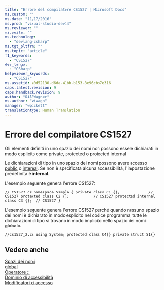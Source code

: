 ```yaml
---
title: "Errore del compilatore CS1527 | Microsoft Docs"
ms.custom: ""
ms.date: "11/17/2016"
ms.prod: "visual-studio-dev14"
ms.reviewer: ""
ms.suite: ""
ms.technology: 
  - "devlang-csharp"
ms.tgt_pltfrm: ""
ms.topic: "article"
f1_keywords: 
  - "CS1527"
dev_langs: 
  - "CSharp"
helpviewer_keywords: 
  - "CS1527"
ms.assetid: a0d52130-d6da-41bb-b153-8e96cbb7e316
caps.latest.revision: 9
caps.handback.revision: 9
author: "BillWagner"
ms.author: "wiwagn"
manager: "wpickett"
translationtype: Human Translation
---
```

# Errore del compilatore CS1527
Gli elementi definiti in uno spazio dei nomi non possono essere dichiarati in modo esplicito come private, protected o protected internal  
  
 Le dichiarazioni di tipo in uno spazio dei nomi possono avere accesso [public](../../csharp/language-reference/keywords/public.md) o [internal](../../csharp/language-reference/keywords/internal.md). Se non è specificata alcuna accessibilità, l'impostazione predefinita è **internal**.  
  
 L'esempio seguente genera l'errore CS1527:  
  
```  
// CS1527.cs namespace Sample { private class C1 {};             // CS1527 protected class C2 {};           // CS1527 protected internal class C3 {};  // CS1527 }  
```  
  
 L'esempio seguente genera l'errore CS1527 perché quando nessuno spazio dei nomi è dichiarato in modo esplicito nel codice programma, tutte le dichiarazioni di tipo si trovano in modo implicito nello spazio dei nomi globale.  
  
```  
//cs1527_2.cs using System; protected class C4{} private struct S1{}  
```  
  
## Vedere anche  
 [Spazi dei nomi](../../csharp/programming-guide/namespaces/index.md)   
 [global](../../csharp/language-reference/keywords/global.md)   
 [Operatore ::](../../csharp/language-reference/operators/namespace-alias-qualifer.md)   
 [Dominio di accessibilità](../../csharp/language-reference/keywords/accessibility-domain.md)   
 [Modificatori di accesso](../../csharp/programming-guide/classes-and-structs/access-modifiers.md)